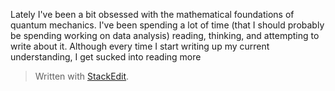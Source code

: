 Lately I've been a bit obsessed with the mathematical foundations of quantum mechanics. I've been spending a lot of time (that I should probably be spending working on data analysis) reading, thinking, and attempting to write about it. Although every time I start writing up my current understanding, I get sucked into reading more 


> Written with [StackEdit](https://stackedit.io/).
<!--stackedit_data:
eyJoaXN0b3J5IjpbMTk2NTY0OTcxOSwtMTc0Nzc0NDQ4NSwxMz
E1NjM4Nzg1LC0xODkxMTIwMjZdfQ==
-->